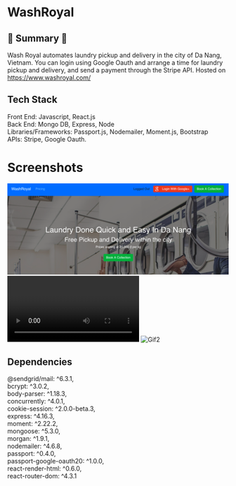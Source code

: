 # WashRoyal

## :round_pushpin: Summary :round_pushpin:

Wash Royal automates laundry pickup and delivery in the city of Da Nang, Vietnam. You can login using Google Oauth and arrange a time for laundry pickup and delivery, and send a payment through the Stripe API. Hosted on https://www.washroyal.com/

## Tech Stack

Front End: Javascript, React.js <br/>
Back End: Mongo DB, Express, Node <br />
Libraries/Frameworks: Passport.js, Nodemailer, Moment.js, Bootstrap <br />
APIs: Stripe, Google Oauth.

# Screenshots

![Main Page](/client/public/pictures/wash-royal.png?raw=true 'Landing Page')
![Gif](washroyal-gif.mp4)
![Gif2](washroyal-gif.gif)

## Dependencies

@sendgrid/mail: ^6.3.1,<br/>
bcrypt: ^3.0.2,<br/>
body-parser: ^1.18.3,<br/>
concurrently: ^4.0.1,<br/>
cookie-session: ^2.0.0-beta.3,<br/>
express: ^4.16.3,<br/>
moment: ^2.22.2,<br/>
mongoose: ^5.3.0,<br/>
morgan: ^1.9.1,<br/>
nodemailer: ^4.6.8,<br/>
passport: ^0.4.0,<br/>
passport-google-oauth20: ^1.0.0,<br/>
react-render-html: ^0.6.0,<br/>
react-router-dom: ^4.3.1<br/>
